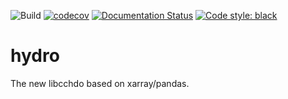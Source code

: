 ![Build](https://github.com/cchdo/hydro/workflows/Build/badge.svg)
[![codecov](https://codecov.io/gh/cchdo/hydro/branch/master/graph/badge.svg)](https://codecov.io/gh/cchdo/hydro)
[![Documentation Status](https://readthedocs.org/projects/hydro/badge/?version=latest)](https://hydro.readthedocs.io/en/latest/?badge=latest)
[![Code style: black](https://img.shields.io/badge/code%20style-black-000000.svg)](https://github.com/ambv/black)

hydro
=====
The new libcchdo based on xarray/pandas.
